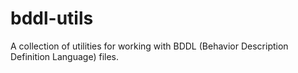# bddl-utils
A collection of utilities for working with BDDL (Behavior Description Definition Language) files.
